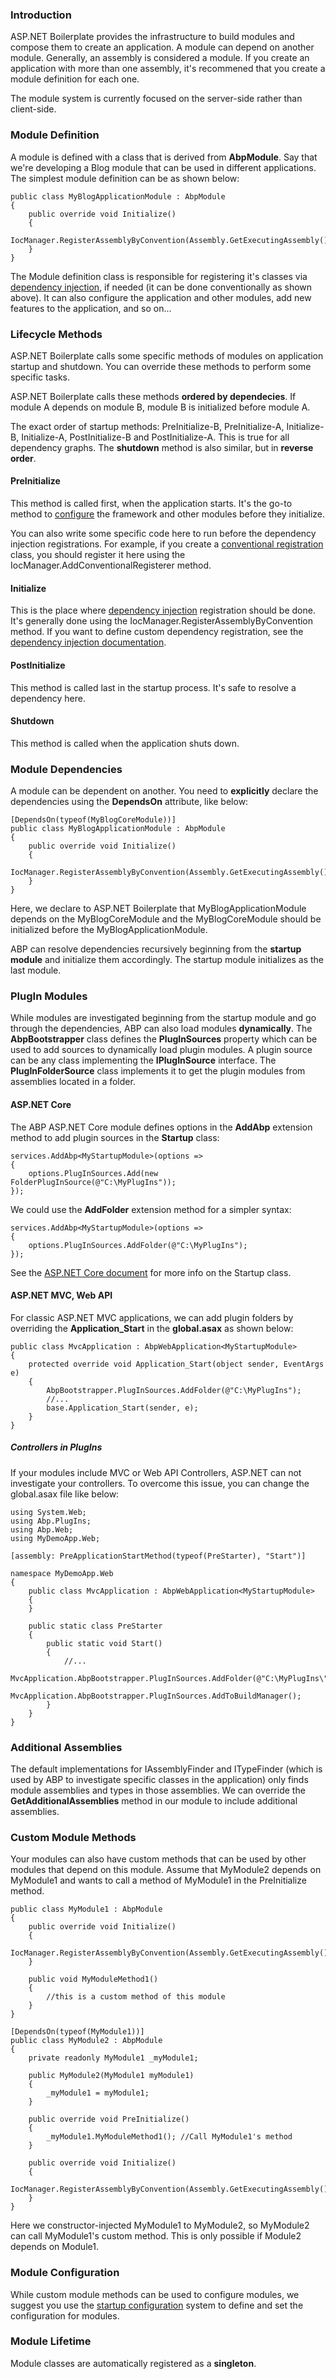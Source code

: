 ### Introduction

ASP.NET Boilerplate provides the infrastructure to build modules and
compose them to create an application. A module can depend on another
module. Generally, an assembly is considered a module. If you create
an application with more than one assembly, it's recommened that you create a
module definition for each one.

The module system is currently focused on the server-side rather than client-side.

### Module Definition

A module is defined with a class that is derived from **AbpModule**. Say
that we're developing a Blog module that can be used in different
applications. The simplest module definition can be as shown below:

    public class MyBlogApplicationModule : AbpModule
    {
        public override void Initialize()
        {
            IocManager.RegisterAssemblyByConvention(Assembly.GetExecutingAssembly());
        }
    }

The Module definition class is responsible for registering it's classes via
[dependency injection](Dependency-Injection.md), if needed (it can be done
conventionally as shown above). It can also configure the application
and other modules, add new features to the application, and so on...

### Lifecycle Methods

ASP.NET Boilerplate calls some specific methods of modules on
application startup and shutdown. You can override these methods to
perform some specific tasks.

ASP.NET Boilerplate calls these methods **ordered by dependecies**. If
module A depends on module B, module B is initialized before module A.

The exact order of startup methods: PreInitialize-B, PreInitialize-A,
Initialize-B, Initialize-A, PostInitialize-B and PostInitialize-A. This
is true for all dependency graphs. The **shutdown** method is also similar,
but in **reverse order**.

#### PreInitialize

This method is called first, when the application starts. It's the go-to method
to [configure](Startup-Configuration.md) the framework and other
modules before they initialize.

You can also write some specific code here to run before the dependency
injection registrations. For example, if you create a [conventional
registration](Dependency-Injection.md) class, you should register it
here using the IocManager.AddConventionalRegisterer method.

#### Initialize

This is the place where [dependency
injection](/Pages/Documents/Dependency-Injection) registration should be
done. It's generally done using the IocManager.RegisterAssemblyByConvention
method. If you want to define custom dependency registration, see the
[dependency injection documentation](Dependency-Injection.md).

#### PostInitialize

This method is called last in the startup process. It's safe to resolve a
dependency here.

#### Shutdown

This method is called when the application shuts down.

### Module Dependencies

A module can be dependent on another. You need to **explicitly**
declare the dependencies using the **DependsOn** attribute, like below:

    [DependsOn(typeof(MyBlogCoreModule))]
    public class MyBlogApplicationModule : AbpModule
    {
        public override void Initialize()
        {
            IocManager.RegisterAssemblyByConvention(Assembly.GetExecutingAssembly());
        }
    }

Here, we declare to ASP.NET Boilerplate that MyBlogApplicationModule
depends on the MyBlogCoreModule and the MyBlogCoreModule should be
initialized before the MyBlogApplicationModule.

ABP can resolve dependencies recursively beginning from the **startup
module** and initialize them accordingly. The startup module initializes as
the last module.

### PlugIn Modules

While modules are investigated beginning from the startup module and go
through the dependencies, ABP can also load modules **dynamically**.
The **AbpBootstrapper** class defines the **PlugInSources** property which can
be used to add sources to dynamically load plugin modules. A plugin
source can be any class implementing the **IPlugInSource** interface.
The **PlugInFolderSource** class implements it to get the plugin modules from
assemblies located in a folder.

#### ASP.NET Core

The ABP ASP.NET Core module defines options in the **AddAbp** extension method
to add plugin sources in the **Startup** class:

    services.AddAbp<MyStartupModule>(options =>
    {
        options.PlugInSources.Add(new FolderPlugInSource(@"C:\MyPlugIns"));
    });

We could use the **AddFolder** extension method for a simpler syntax:

    services.AddAbp<MyStartupModule>(options =>
    {
        options.PlugInSources.AddFolder(@"C:\MyPlugIns");
    });

See the [ASP.NET Core document](AspNet-Core.md) for more info on the Startup class.

#### ASP.NET MVC, Web API

For classic ASP.NET MVC applications, we can add plugin folders by
overriding the **Application\_Start** in the **global.asax** as shown below:

    public class MvcApplication : AbpWebApplication<MyStartupModule>
    {
        protected override void Application_Start(object sender, EventArgs e)
        {
            AbpBootstrapper.PlugInSources.AddFolder(@"C:\MyPlugIns");
            //...
            base.Application_Start(sender, e);
        }
    }

##### Controllers in PlugIns

If your modules include MVC or Web API Controllers,
ASP.NET can not investigate your controllers. To overcome this issue,
you can change the global.asax file like below:

    using System.Web;
    using Abp.PlugIns;
    using Abp.Web;
    using MyDemoApp.Web;

    [assembly: PreApplicationStartMethod(typeof(PreStarter), "Start")]

    namespace MyDemoApp.Web
    {
        public class MvcApplication : AbpWebApplication<MyStartupModule>
        {
        }

        public static class PreStarter
        {
            public static void Start()
            {
                //...
                MvcApplication.AbpBootstrapper.PlugInSources.AddFolder(@"C:\MyPlugIns\");
                MvcApplication.AbpBootstrapper.PlugInSources.AddToBuildManager();
            }
        }
    }

### Additional Assemblies

The default implementations for IAssemblyFinder and ITypeFinder (which is
used by ABP to investigate specific classes in the application) only
finds module assemblies and types in those assemblies. We can override the
**GetAdditionalAssemblies** method in our module to include additional
assemblies.

### Custom Module Methods

Your modules can also have custom methods that can be used by other
modules that depend on this module. Assume that MyModule2 depends on
MyModule1 and wants to call a method of MyModule1 in the PreInitialize method.

    public class MyModule1 : AbpModule
    {
        public override void Initialize()
        {
            IocManager.RegisterAssemblyByConvention(Assembly.GetExecutingAssembly());
        }

        public void MyModuleMethod1()
        {
            //this is a custom method of this module
        }
    }

    [DependsOn(typeof(MyModule1))]
    public class MyModule2 : AbpModule
    {
        private readonly MyModule1 _myModule1;

        public MyModule2(MyModule1 myModule1)
        {
            _myModule1 = myModule1;
        }

        public override void PreInitialize()
        {
            _myModule1.MyModuleMethod1(); //Call MyModule1's method
        }

        public override void Initialize()
        {
            IocManager.RegisterAssemblyByConvention(Assembly.GetExecutingAssembly());
        }
    }

Here we constructor-injected MyModule1 to MyModule2, so MyModule2 can
call MyModule1's custom method. This is only possible if Module2 depends
on Module1.

### Module Configuration

While custom module methods can be used to configure modules, we suggest
you use the [startup configuration](Startup-Configuration.md) system to
define and set the configuration for modules.

### Module Lifetime

Module classes are automatically registered as a **singleton**.
